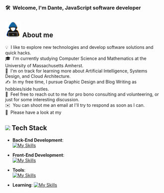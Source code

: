 ### 🛠 &nbsp;Welcome, I'm Dante, JavaScript software developer

## <picture><img src = "https://github.com/0xAbdulKhalid/0xAbdulKhalid/raw/main/assets/mdImages/about_me.gif" width = 50px></picture> **About me**

💡 &nbsp;I like to explore new technologies and develop software solutions and quick hacks.\
🎓 &nbsp;I'm currently studying Computer Science and Mathematics at the University of Massachusetts Amherst.\
🌱 &nbsp;I'm on track for learning more about Artificial Intelligence, Systems Design, and Cloud Architecture.\
✍️ &nbsp;In my free time, I pursue Graphic Design and Blog Writing as hobbies/side hustles.\
💬 &nbsp;Feel free to reach out to me for pro bono consulting and volunteering, or just for some interesting discussion.\
✉️ &nbsp;You can shoot me an email at I'll try to respond as soon as I can.\
📄 &nbsp;Please have a look at my 

## <img src="https://media2.giphy.com/media/QssGEmpkyEOhBCb7e1/giphy.gif?cid=ecf05e47a0n3gi1bfqntqmob8g9aid1oyj2wr3ds3mg700bl&rid=giphy.gif" width ="25"><b> Tech Stack</b>

- **Back-End Development**:      
[![My Skills](https://skillicons.dev/icons?i=nodejs,mongo,mysql)](https://skillicons.dev)
- **Front-End Development**:      
[![My Skills](https://skillicons.dev/icons?i=html,css,js,ts,angular,react,bootstrap)](https://skillicons.dev)

- **Tools**:      
[![My Skills](https://skillicons.dev/icons?i=git,github,vscode,npm,wordpress,powershell,ai,ps)](https://skillicons.dev)
- **Learning**:
  [![My Skills](https://skillicons.dev/icons?i=linux)](https://skillicons.dev)




